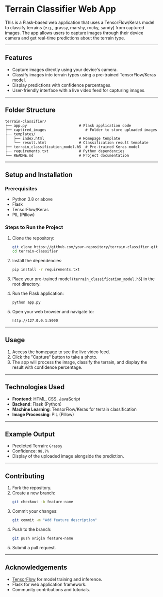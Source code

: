 ﻿# **Terrain Classifier Web App**

This is a Flask-based web application that uses a TensorFlow/Keras model to classify terrains (e.g., grassy, marshy, rocky, sandy) from captured images. The app allows users to capture images through their device camera and get real-time predictions about the terrain type.

---

## **Features**
- Capture images directly using your device's camera.
- Classify images into terrain types using a pre-trained TensorFlow/Keras model.
- Display predictions with confidence percentages.
- User-friendly interface with a live video feed for capturing images.

---

## **Folder Structure**
```
terrain-classifier/
├── app.py                        # Flask application code
├── captired_images                  # Folder to store uploaded images
├── templates/
│   ├── index.html                # Homepage template
│   └── result.html               # Classification result template
├── terrain_classification_model.h5  # Pre-trained Keras model
├── requirements.txt              # Python dependencies
└── README.md                     # Project documentation
```

---

## **Setup and Installation**

### **Prerequisites**
- Python 3.8 or above
- Flask
- TensorFlow/Keras
- PIL (Pillow)

### **Steps to Run the Project**
1. Clone the repository:
   ```bash
   git clone https://github.com/your-repository/terrain-classifier.git
   cd terrain-classifier
   ```

2. Install the dependencies:
   ```bash
   pip install -r requirements.txt
   ```

3. Place your pre-trained model (`terrain_classification_model.h5`) in the root directory.

4. Run the Flask application:
   ```bash
   python app.py
   ```

5. Open your web browser and navigate to:
   ```
   http://127.0.0.1:5000
   ```

---

## **Usage**
1. Access the homepage to see the live video feed.
2. Click the "Capture" button to take a photo.
3. The app will process the image, classify the terrain, and display the result with confidence percentage.

---

## **Technologies Used**
- **Frontend**: HTML, CSS, JavaScript
- **Backend**: Flask (Python)
- **Machine Learning**: TensorFlow/Keras for terrain classification
- **Image Processing**: PIL (Pillow)

---

## **Example Output**
- Predicted Terrain: `Grassy`
- Confidence: `98.7%`
- Display of the uploaded image alongside the prediction.

---

## **Contributing**
1. Fork the repository.
2. Create a new branch:
   ```bash
   git checkout -b feature-name
   ```
3. Commit your changes:
   ```bash
   git commit -m "Add feature description"
   ```
4. Push to the branch:
   ```bash
   git push origin feature-name
   ```
5. Submit a pull request.

---

## **Acknowledgements**
- [TensorFlow](https://www.tensorflow.org/) for model training and inference.
- Flask for web application framework.
- Community contributions and tutorials.
